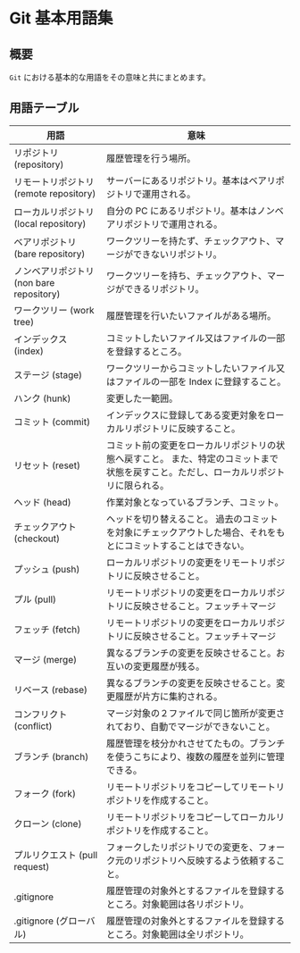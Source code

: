 # Git 基本用語集

## 概要

`Git` における基本的な用語をその意味と共にまとめます。

## 用語テーブル

| 用語                                     | 意味                                                                                                                                  |
| ---------------------------------------- | ------------------------------------------------------------------------------------------------------------------------------------- |
| リポジトリ (repository)                  | 履歴管理を行う場所。                                                                                                                  |
| リモートリポジトリ (remote repository)   | サーバーにあるリポジトリ。基本はベアリポジトリで運用される。                                                                          |
| ローカルリポジトリ (local repository)    | 自分の PC にあるリポジトリ。基本はノンベアリポジトリで運用される。                                                                    |
| ベアリポジトリ (bare repository)         | ワークツリーを持たず、チェックアウト、マージができないリポジトリ。                                                                    |
| ノンベアリポジトリ (non bare repository) | ワークツリーを持ち、チェックアウト、マージができるリポジトリ。                                                                        |
| ワークツリー (work tree)                 | 履歴管理を行いたいファイルがある場所。                                                                                                |
| インデックス (index)                     | コミットしたいファイル又はファイルの一部を登録するところ。                                                                            |
| ステージ (stage)                         | ワークツリーからコミットしたいファイル又はファイルの一部を Index に登録すること。                                                     |
| ハンク (hunk)                            | 変更した一範囲。                                                                                                                      |
| コミット (commit)                        | インデックスに登録してある変更対象をローカルリポジトリに反映すること。                                                                |
| リセット (reset)                         | コミット前の変更をローカルリポジトリの状態へ戻すこと。 また、特定のコミットまで状態を戻すこと。ただし、ローカルリポジトリに限られる。 |
| ヘッド (head)                            | 作業対象となっているブランチ、コミット。                                                                                              |
| チェックアウト (checkout)                | ヘッドを切り替えること。 過去のコミットを対象にチェックアウトした場合、それをもとにコミットすることはできない。                       |
| プッシュ (push)                          | ローカルリポジトリの変更をリモートリポジトリに反映させること。                                                                        |
| プル (pull)                              | リモートリポジトリの変更をローカルリポジトリに反映させること。フェッチ＋マージ                                                        |
| フェッチ (fetch)                         | リモートリポジトリの変更をローカルリポジトリに反映させること。フェッチ＋マージ                                                        |
| マージ (merge)                           | 異なるブランチの変更を反映させること。お互いの変更履歴が残る。                                                                        |
| リベース (rebase)                        | 異なるブランチの変更を反映させること。変更履歴が片方に集約される。                                                                    |
| コンフリクト (conflict)                  | マージ対象の２ファイルで同じ箇所が変更されており、自動でマージができないこと。                                                        |
| ブランチ (branch)                        | 履歴管理を枝分かれさせてたもの。ブランチを使うこちにより、複数の履歴を並列に管理できる。                                              |
| フォーク (fork)                          | リモートリポジトリをコピーしてリモートリポジトリを作成すること。                                                                      |
| クローン (clone)                         | リモートリポジトリをコピーしてローカルリポジトリを作成すること。                                                                      |
| プルリクエスト (pull request)            | フォークしたリポジトリでの変更を、フォーク元のリポジトリへ反映するよう依頼すること。                                                  |
| .gitignore                               | 履歴管理の対象外とするファイルを登録するところ。対象範囲は各リポジトリ。                                                              |
| .gitignore (グローバル)                  | 履歴管理の対象外とするファイルを登録するところ。対象範囲は全リポジトリ。                                                              |

